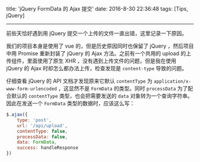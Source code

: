 title: 'jQuery FormData 的 Ajax 提交'
date: 2016-8-30 22:36:48 
tags: [Tips, jQuery]

---

前些天恰好遇到用 jQuery 提交一个上传的文件一直出错，这里记录一下原因。

我们的项目本身是使用了 vue 的，但是历史原因同时也保留了 jQuery ，然后项目中用 Promise 重新封装了 jQuery 的 Ajax 方法。之前有一个共用的 upload 的上传组件，里面使用了原生 XHR ，没有遇到上传文件的问题，但是我在使用 jQuery 的 Ajax 时却怎么都办法上传，检查发现是 `content-type` 导致的问题。

<!-- more -->

仔细查看 jQuery 的 API 文档才发现原来它默认 `contentType` 为 `application/x-www-form-urlencoded` ，这显然不是 `FormData` 的类型。同时 `processData` 为了配合默认的 `contentType` 类型，也会把需要发送的 `data` 对象转为一个查询字符串。因此在发送一个 `FormData` 类型的数据时，应该这么写：

```javascript
$.ajax({
    type: 'post',
    url: '/api/upload',
    contentType: false,
    processData: false,
    data: FormData,
    success: handleResponse
})
```